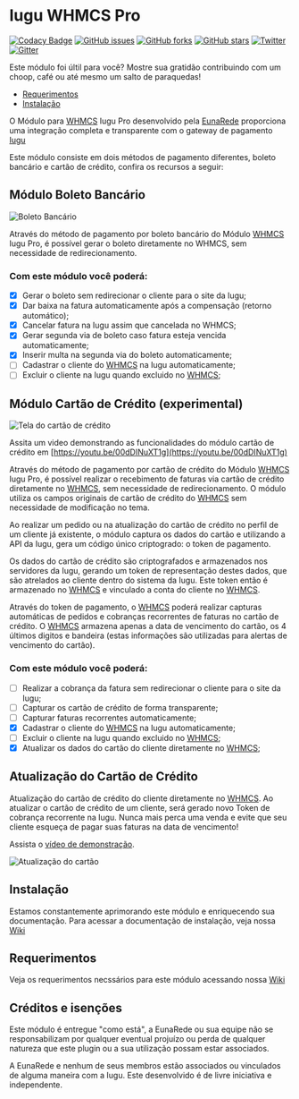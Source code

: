# Iugu WHMCS Pro

[![Codacy Badge](https://api.codacy.com/project/badge/Grade/4ab6dcf71d8946b892cfd8749f9666ee)](https://www.codacy.com/app/andrekutianski/iugu-whmcs-pro?utm_source=github.com&utm_medium=referral&utm_content=eunarede/iugu-whmcs-pro&utm_campaign=badger)
[![GitHub issues](https://img.shields.io/github/issues/eunarede/iugu-whmcs-pro.svg?style=flat-square)](https://github.com/eunarede/iugu-whmcs-pro/issues)
[![GitHub forks](https://img.shields.io/github/forks/eunarede/iugu-whmcs-pro.svg?style=flat-square)](https://github.com/eunarede/iugu-whmcs-pro/network)
[![GitHub stars](https://img.shields.io/github/stars/eunarede/iugu-whmcs-pro.svg?style=flat-square)](https://github.com/eunarede/iugu-whmcs-pro/stargazers)
[![Twitter](https://img.shields.io/twitter/url/https/github.com/eunarede/iugu-whmcs-pro.svg?style=social&style=flat-square)](https://twitter.com/intent/tweet?text=Wow:&url=%5Bobject%20Object%5D)
[![Gitter](https://badges.gitter.im/eunarede/iugu-whmcs-pro.svg)](https://gitter.im/eunarede/iugu-whmcs-pro?utm_source=badge&utm_medium=badge&utm_campaign=pr-badge)


Este módulo foi últil para você? Mostre sua gratidão contribuindo com um choop, café ou até mesmo um salto de paraquedas!


* [Requerimentos](https://github.com/eunarede/iugu-whmcs-pro/wiki/Requerimentos)
* [Instalação](https://github.com/eunarede/iugu-whmcs-pro/wiki/instalacao)

O Módulo para [WHMCS] Iugu Pro desenvolvido pela [EunaRede] proporciona uma integração completa e transparente com o gateway de pagamento [Iugu]

Este módulo consiste em dois métodos de pagamento diferentes, boleto bancário e cartão de crédito, confira os recursos a seguir:

## Módulo Boleto Bancário

![Boleto Bancário](docs/img/frontend-bank_slip.png)

Através do método de pagamento por boleto bancário do Módulo [WHMCS] Iugu Pro, é possível gerar o boleto diretamente no WHMCS, sem necessidade de redirecionamento.

### Com este módulo você poderá:

- [x] Gerar o boleto sem redirecionar o cliente para o site da Iugu;
- [x] Dar baixa na fatura automaticamente após a compensação (retorno automático);
- [x] Cancelar fatura na Iugu assim que cancelada no WHMCS;
- [x] Gerar segunda via de boleto caso fatura esteja vencida automaticamente;
- [x] Inserir multa na segunda via do boleto automaticamente;
- [ ] Cadastrar o cliente do [WHMCS] na Iugu automaticamente;
- [ ] Excluir o cliente na Iugu quando excluido no [WHMCS];

## Módulo Cartão de Crédito (experimental)

![Tela do cartão de crédito](docs/img/frontend-credit-card.png)

Assita um video demonstrando as funcionalidades do módulo cartão de crédito em [https://youtu.be/00dDINuXT1g](https://youtu.be/00dDINuXT1g)

Através do método de pagamento por cartão de crédito do Módulo [WHMCS] Iugu Pro, é possível realizar o recebimento de faturas via cartão de crédito diretamente no [WHMCS], sem necessidade de redirecionamento. O módulo utiliza os campos originais de cartão de crédito do [WHMCS] sem necessidade de modificação no tema.

Ao realizar um pedido ou na atualização do cartão de crédito no perfil de um cliente já existente, o módulo captura os dados do cartão e utilizando a API da Iugu, gera um código único criptogrado: o token de pagamento.

Os dados do cartão de crédito são criptografados e armazenados nos servidores da Iugu, gerando um token de representação destes dados, que são atrelados ao cliente dentro do sistema da Iugu. Este token então é armazenado no [WHMCS] e vinculado a conta do cliente no [WHMCS].

Através do token de pagamento, o [WHMCS] poderá realizar capturas automáticas de pedidos e cobranças recorrentes de faturas no cartão de crédito. O [WHMCS] armazena apenas a data de vencimento do cartão, os 4 últimos digitos e bandeira (estas informações são utilizadas para alertas de vencimento do cartão).

### Com este módulo você poderá:

- [ ] Realizar a cobrança da fatura sem redirecionar o cliente para o site da Iugu;
- [ ] Capturar os cartão de crédito de forma transparente;
- [ ] Capturar faturas recorrentes automaticamente;
- [x] Cadastrar o cliente do [WHMCS] na Iugu automaticamente;
- [ ] Excluir o cliente na Iugu quando excluido no [WHMCS];
- [x] Atualizar os dados do cartão do cliente diretamente no [WHMCS];

## Atualização do Cartão de Crédito

Atualização do cartão de crédito do cliente diretamente no [WHMCS]. Ao atualizar o cartão de crédito de um cliente, será gerado novo Token de cobrança recorrente na Iugu. Nunca mais perca uma venda e evite que seu cliente esqueça de pagar suas faturas na data de vencimento!

Assista o [vídeo de demonstração](https://youtu.be/dqzsNcbA-Gg).

![Atualização do cartão](https://raw.githubusercontent.com/wiki/eunarede/iugu-whmcs-pro/imgs/giphy.gif)

## Instalação

Estamos constantemente aprimorando este módulo e enriquecendo sua documentação. Para acessar a documentação de instalação, veja nossa [Wiki]

## Requerimentos

Veja os requerimentos necssários para este módulo acessando nossa [Wiki]

## Créditos e isenções

Este módulo é entregue "como está", a EunaRede ou sua equipe não se responsabilizam por qualquer eventual projuízo ou perda de qualquer natureza que este plugin ou a sua utilização possam estar associados.

A EunaRede e nenhum de seus membros estão associados ou vinculados de alguma maneira com a Iugu. Este desenvolvido é de livre iniciativa e independente.

[EunaRede]: https://www.eunarede.com
[Iugu]: https://iugu.com
[WHMCS]: https://www.whmcs.com/members/aff.php?aff=4571
[Wiki]: https://github.com/eunarede/iugu-whmcs-pro/wiki
